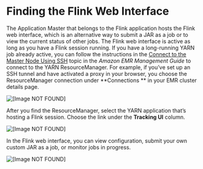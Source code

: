 # Finding the Flink Web Interface<a name="flink-web-interface"></a>

The Application Master that belongs to the Flink application hosts the Flink web interface, which is an alternative way to submit a JAR as a job or to view the current status of other jobs\. The Flink web interface is active as long as you have a Flink session running\. If you have a long\-running YARN job already active, you can follow the instructions in the [Connect to the Master Node Using SSH](http://docs.aws.amazon.com/emr/latest/ManagementGuide/emr-connect-master-node-ssh.html) topic in the *Amazon EMR Management Guide* to connect to the YARN ResourceManager\. For example, if you’ve set up an SSH tunnel and have activated a proxy in your browser, you choose the ResourceManager connection under **Connections ** in your EMR cluster details page\.

![\[Image NOT FOUND\]](http://docs.aws.amazon.com/emr/latest/ReleaseGuide/images/resourcemanager.png)

After you find the ResourceManager, select the YARN application that’s hosting a Flink session\. Choose the link under the **Tracking UI** column\. 

![\[Image NOT FOUND\]](http://docs.aws.amazon.com/emr/latest/ReleaseGuide/images/resourcemanager2.png)

In the Flink web interface, you can view configuration, submit your own custom JAR as a job, or monitor jobs in progress\. 

![\[Image NOT FOUND\]](http://docs.aws.amazon.com/emr/latest/ReleaseGuide/images/flink.png)